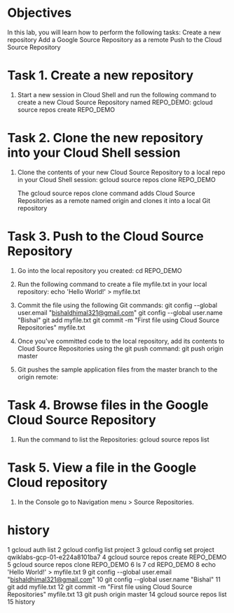 # Objectives
In this lab, you will learn how to perform the following tasks: 
    Create a new repository
    Add a Google Source Repository as a remote
    Push to the Cloud Source Repository

# Task 1. Create a new repository

1. Start a new session in Cloud Shell and run the following command to create a new Cloud Source Repository named REPO_DEMO:
    gcloud source repos create REPO_DEMO

# Task 2. Clone the new repository into your Cloud Shell session

1. Clone the contents of your new Cloud Source Repository to a local repo in your Cloud Shell session:
    gcloud source repos clone REPO_DEMO

    The gcloud source repos clone command adds Cloud Source Repositories as a remote named origin and clones it into a local Git repository

# Task 3. Push to the Cloud Source Repository

1. Go into the local repository you created:
    cd REPO_DEMO

2. Run the following command to create a file myfile.txt in your local repository:
    echo 'Hello World!' > myfile.txt

3. Commit the file using the following Git commands:
    git config --global user.email "bishaldhimal321@gmail.com"
    git config --global user.name "Bishal"
    git add myfile.txt
    git commit -m "First file using Cloud Source Repositories" myfile.txt

4.  Once you've committed code to the local repository, add its contents to Cloud Source Repositories using the git push command:
    git push origin master

5. Git pushes the sample application files from the master branch to the origin remote:


# Task 4. Browse files in the Google Cloud Source Repository

1. Run the command to list the Repositories:
    gcloud source repos list

# Task 5. View a file in the Google Cloud repository
1. In the Console go to Navigation menu > Source Repositories.



# history
1  gcloud auth list
2  gcloud config list project
3  gcloud config set project qwiklabs-gcp-01-e224a8101ba7
4  gcloud source repos create REPO_DEMO
5  gcloud source repos clone REPO_DEMO
6  ls
7  cd REPO_DEMO
8  echo 'Hello World!' > myfile.txt
9  git config --global user.email "bishaldhimal321@gmail.com"
10  git config --global user.name "Bishal"
11  git add myfile.txt
12  git commit -m "First file using Cloud Source Repositories" myfile.txt
13  git push origin master
14  gcloud source repos list
15  history